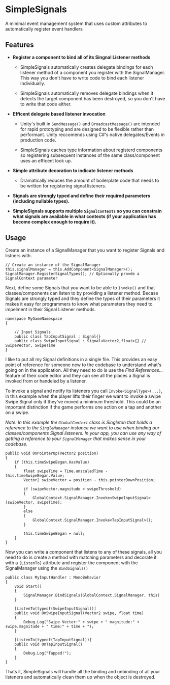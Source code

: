 # SimpleSignals
A minimal event management system that uses custom attributes to automatically register event handlers

## Features
- **Register a component to bind all of its Singnal Listener methods**

    - SimpleSignals automatically creates delegate bindings for each listener method of a component you register with the SignalManager. This way you don't have to write code to bind each listener individually.

    - SimpleSignals automatically removes delegate bindings when it detects the target component has been destroyed, so you don't have to write that code either.

- **Efficent delegate based listener invocation**

    - Unity's built in `SendMessage()` and `BroadcastMessage()` are intended for rapid prototyping and are designed to be flexible rather than performant. Unity reccomends using C#'s native delegates/Events in production code.

    - SimpleSignals caches type information about registerd components so registering subsequent instances of the same class/component uses an efficent look up.

- **Simple attribute decoration to indicate listener methods**
    - Dramatically reduces the amount of boilerplate code that needs to be written for registering signal listeners.

- **Signals are strongly typed and define their required parameters (including nullable types).**
- **SimpleSignals supports multiple `SignalContexts` so you can constrain what signals are available in what contexts (if your application has become complex enough to require it).**

## Usage
Create an instance of a SignalManager that you want to register Signals and listners with. 

```
// Create an instance of the SignalManager
this.signalManager = this.AddComponent<SignalManager>();
SignalManager.RegisterSignalTypes(); // Optionally provde a SignalContext parameter
```

Next, define some Signals that you want to be able to `Invoke()` and that classes/components can listen to by providing a listener method. Becase Signals are strongly typed and they define the types of their parameters it makes it easy for programmers to know what parameters they need to impelment in their Signal Listener methods.

```
namespace MyGameNamespace 
{

    // Input Signals
    public class TapInputSignal : Signal{}
    public class SwipeInputSignal : Signal<Vector2,float>{} // SwipeVector, SwipeTime
}
```

I like to put all my Signal definitions in a single file. This provides an easy point of reference for someone new to the codebase to understand what's going on in the application. All they need to do is use the *Find References...* feature of their code editor and they can see all the places a Signal is invoked from or handeled by a listener.

To invoke a signal and notify its listeners you call `Invoke<SignalType>(...)`, in this example when the player lifts their finger we want to invoke a swipe Swipe Signal only if they've moved a minimum threshold. This could be an important distinction if the game performs one action on a tap and another on a swipe.

*Note: In this example the `GlobalContext` class is Singleton that holds a reference to the `SingleManager` instance we want to use when binding our classes/components Signal listeners. In your app, you can use any way of getting a reference to your `SignalManager` that makes sense in your codebase.*

```
public void OnPointerUp(Vector2 position)
{
    if (this.timeSwipeBegan.HasValue)
    {
        float swipeTime = Time.unscaledTime - this.timeSwipeBegan.Value;
        Vector2 swipeVector = position - this.pointerDownPosition;

        if (swipeVector.magnitude > swipeThreshold)
        {
            GlobalContext.SignalManager.Invoke<SwipeInputSignal>(swipeVector, swipeTime);
        }
        else
        {
            GlobalContext.SignalManager.Invoke<TapInputSignal>();
        }

        this.timeSwipeBegan = null;
    }
}
```

Now you can write a component that listens to any of these signals, all you need to do is create a method with matching parameters and decorate it with a `[ListenTo]` attribute and register the component with the SignalManager using the `BindSignals()`

```
public class MyInputHandler : MonoBehavior
{
    void Start()
    {
        SignalManager.BindSignals(GlobalContext.SignalManager, this)
    }

    [ListenTo(typeof(SwipeInputSignal))]
    public void OnSwipeInputSignal(Vector2 swipe, float time)
    {
        Debug.Log("Swipe Vector:" + swipe + " magnitude:" + swipe.magnitude + " time:" + time + ");
    }

    [ListenTo(typeof(TapInputSignal))]
    public void OnTapInputSignal()
    {
        Debug.Log("Tapped!");
    }
}
```

Thats it, SimpleSignals will handle all the binding and unbinding of all your listeners and automatically clean them up when the object is destroyed.
